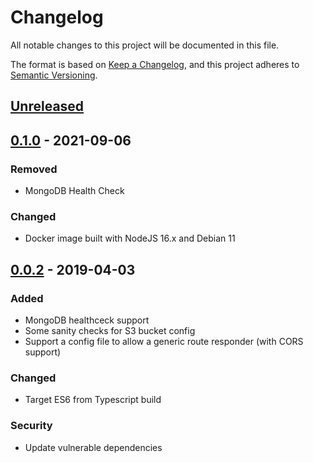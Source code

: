 # Changelog
All notable changes to this project will be documented in this file.

The format is based on [Keep a Changelog](https://keepachangelog.com/en/1.0.0/),
and this project adheres to [Semantic Versioning](https://semver.org/spec/v2.0.0.html).

## [Unreleased]

## [0.1.0] - 2021-09-06
### Removed
- MongoDB Health Check

### Changed
- Docker image built with NodeJS 16.x and Debian 11

## [0.0.2] - 2019-04-03
### Added
- MongoDB healthceck support
- Some sanity checks for S3 bucket config
- Support a config file to allow a generic route responder (with CORS support)

### Changed
- Target ES6 from Typescript build

### Security
- Update vulnerable dependencies

[Unreleased]: https://github.com/nbering/docker-check/compare/v0.1.0...HEAD
[0.1.0]: https://github.com/nbering/docker-check/compare/v0.0.2...v0.1.0
[0.0.2]: https://github.com/nbering/docker-check/compare/v0.0.1...v0.0.2
[0.0.1]: https://github.com/nbering/docker-check/releases/tag/v0.0.1
